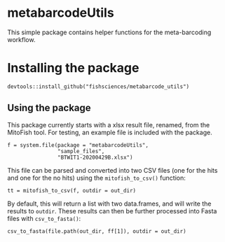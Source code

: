 # metabarcodeUtils

This simple package contains helper functions for the meta-barcoding workflow. 

# Installing the package

```
devtools::install_github("fishsciences/metabarcode_utils")
```

## Using the package

This package currently starts with a xlsx result file, renamed, from
the MitoFish tool. For testing, an example file is included with the
package.

```
f = system.file(package = "metabarcodeUtils",
                "sample_files",
                "BTWIT1-20200429B.xlsx")
```

This file can be parsed and converted into two CSV files (one for the
hits and one for the no hits) using the `mitofish_to_csv()` function:

```
tt = mitofish_to_csv(f, outdir = out_dir)
```

By default, this will return a list with two data.frames, and will
write the results to `outdir`. These results can then be further
processed into Fasta files with `csv_to_fasta()`:

```
csv_to_fasta(file.path(out_dir, ff[1]), outdir = out_dir)
```

